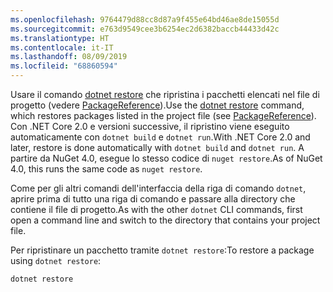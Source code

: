 ```yaml
---
ms.openlocfilehash: 9764479d88cc8d87a9f455e64bd46ae8de15055d
ms.sourcegitcommit: e763d9549cee3b6254ec2d6382baccb44433d42c
ms.translationtype: HT
ms.contentlocale: it-IT
ms.lasthandoff: 08/09/2019
ms.locfileid: "68860594"
---
```

<span data-ttu-id="50e22-101">Usare il comando [dotnet restore](/dotnet/core/tools/dotnet-restore?tabs=netcore2x) che ripristina i pacchetti elencati nel file di progetto (vedere [PackageReference](../../consume-packages/package-references-in-project-files.md)).</span><span class="sxs-lookup"><span data-stu-id="50e22-101">Use the [dotnet restore](/dotnet/core/tools/dotnet-restore?tabs=netcore2x) command, which restores packages listed in the project file (see [PackageReference](../../consume-packages/package-references-in-project-files.md)).</span></span> <span data-ttu-id="50e22-102">Con .NET Core 2.0 e versioni successive, il ripristino viene eseguito automaticamente con `dotnet build` e `dotnet run`.</span><span class="sxs-lookup"><span data-stu-id="50e22-102">With .NET Core 2.0 and later, restore is done automatically with `dotnet build` and `dotnet run`.</span></span> <span data-ttu-id="50e22-103">A partire da NuGet 4.0, esegue lo stesso codice di `nuget restore`.</span><span class="sxs-lookup"><span data-stu-id="50e22-103">As of NuGet 4.0, this runs the same code as `nuget restore`.</span></span>

<span data-ttu-id="50e22-104">Come per gli altri comandi dell'interfaccia della riga di comando `dotnet`, aprire prima di tutto una riga di comando e passare alla directory che contiene il file di progetto.</span><span class="sxs-lookup"><span data-stu-id="50e22-104">As with the other `dotnet` CLI commands, first open a command line and switch to the directory that contains your project file.</span></span>

<span data-ttu-id="50e22-105">Per ripristinare un pacchetto tramite `dotnet restore`:</span><span class="sxs-lookup"><span data-stu-id="50e22-105">To restore a package using `dotnet restore`:</span></span>

```cli
dotnet restore 
```